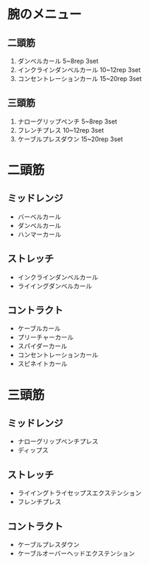 # 腕のメニュー
## 二頭筋
1. ダンベルカール 5~8rep 3set
2. インクラインダンベルカール 10~12rep 3set
3. コンセントレーションカール 15~20rep 3set

## 三頭筋
1. ナローグリップペンチ 5~8rep 3set
2. フレンチプレス 10~12rep 3set
3. ケーブルプレスダウン 15~20rep 3set


# 二頭筋
## ミッドレンジ
- バーベルカール
- ダンベルカール
- ハンマーカール
## ストレッチ
- インクラインダンベルカール
- ライイングダンベルカール
## コントラクト
- ケーブルカール
- プリーチャーカール
- スパイダーカール
- コンセントレーションカール
- スピネイトカール

# 三頭筋
## ミッドレンジ
- ナローグリップベンチプレス
- ディップス
## ストレッチ
- ライイングトライセップスエクステンション
- フレンチプレス
## コントラクト
- ケーブルプレスダウン
- ケーブルオーバーヘッドエクステンション
